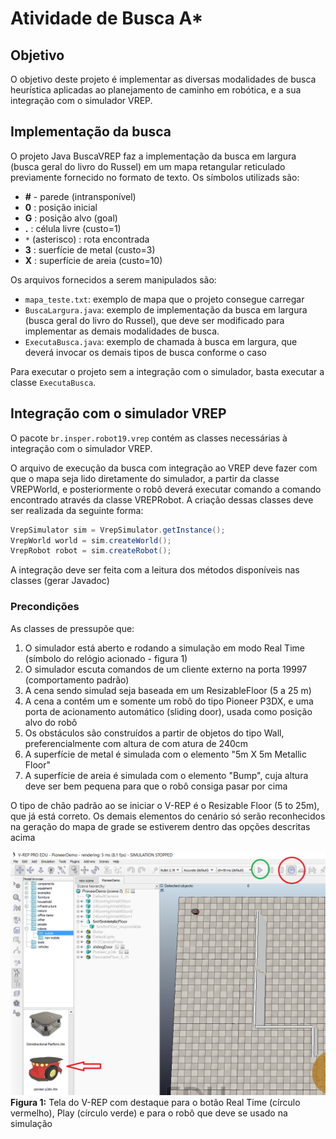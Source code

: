 # Atividade de Busca A*

## Objetivo
O objetivo deste projeto é implementar as diversas modalidades de busca heurística aplicadas ao planejamento de 
caminho em robótica, e a sua integração com o simulador VREP.  

## Implementação da busca

O projeto Java BuscaVREP faz a implementação da busca em largura (busca geral do livro do Russel) em um mapa
retangular reticulado previamente fornecido no formato de texto. Os símbolos utilizads são:
- **#** - parede (intransponível)
- **0** : posição inicial
- **G** : posição alvo (goal)
- **.** : célula livre (custo=1)
- `*` (asterisco) : rota encontrada
- **3** : suerfície de metal (custo=3)
- **X** : superfície de areia (custo=10)

Os arquivos fornecidos a serem manipulados são:
 - `mapa_teste.txt`: exemplo de mapa que o projeto consegue carregar
 - `BuscaLargura.java`: exemplo de implementação da busca em largura (busca geral do livro do Russel),
 que deve ser modificado para implementar as demais modalidades de busca.
 - `ExecutaBusca.java`: exemplo de chamada à busca em largura, que deverá invocar os demais tipos de busca conforme o caso
 
 Para executar o projeto sem a integração com o simulador, basta executar a classe `ExecutaBusca`.
 
 
 ## Integração com o simulador VREP
 
 O pacote `br.insper.robot19.vrep` contém as classes necessárias à integração com o simulador VREP.
 
 O arquivo de execução da busca com integração ao VREP deve fazer com que o mapa seja lido diretamente do simulador,
 a partir da classe VREPWorld, e posteriormente o robô deverá executar comando a comando encontrado através da 
 classe VREPRobot. A criação dessas classes deve ser realizada da seguinte forma:
 
```java
VrepSimulator sim = VrepSimulator.getInstance();
VrepWorld world = sim.createWorld();
VrepRobot robot = sim.createRobot();
```

A integração deve ser feita com a leitura dos métodos disponíveis nas classes (gerar Javadoc)
    
### Precondições

As classes de  pressupõe que:
 1. O simulador está aberto e rodando a simulação em modo Real Time (símbolo do relógio acionado - figura 1)
 2. O simulador escuta comandos de um cliente externo na porta 19997 (comportamento padrão)
 3. A cena sendo simulad seja baseada em um ResizableFloor (5 a 25 m)
 4. A cena a contém um e somente um robô do tipo Pioneer P3DX, e uma porta de acionamento automático
 (sliding door), usada como posição alvo do robô
 4. Os obstáculos são construídos a partir de objetos do tipo Wall, preferencialmente com altura de com atura de 240cm
 5. A superfície de metal é simulada com o elemento "5m X 5m Metallic Floor"
 6. A superfície de areia é simulada com o elemento "Bump", cuja altura deve ser bem pequena para que o robô consiga pasar por cima
 
 O tipo de chão padrão ao se iniciar o V-REP é o Resizable Floor (5 to 25m), que já está correto.
 Os demais elementos do cenário só serão reconhecidos na geração do mapa de grade se estiverem dentro das opções descritas acima
 
 
 
 ![alt text](VREP1.png "Figura 1: tela do V-REP")
 **Figura 1:** Tela do V-REP com destaque para o botão Real Time (círculo vermelho), Play (círculo verde) e para o robô que deve se usado na simulação
 
 

 
 
